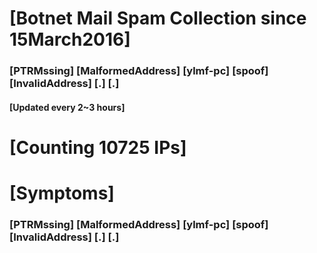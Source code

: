 # [Botnet Mail Spam Collection since 15March2016]
### [PTRMssing] [MalformedAddress] [ylmf-pc] [spoof] [InvalidAddress] [.] [.]
#### [Updated every 2~3 hours]

# [Counting 10725 IPs]

# [Symptoms] 
###   [PTRMssing] [MalformedAddress] [ylmf-pc] [spoof] [InvalidAddress] [.] [.]
